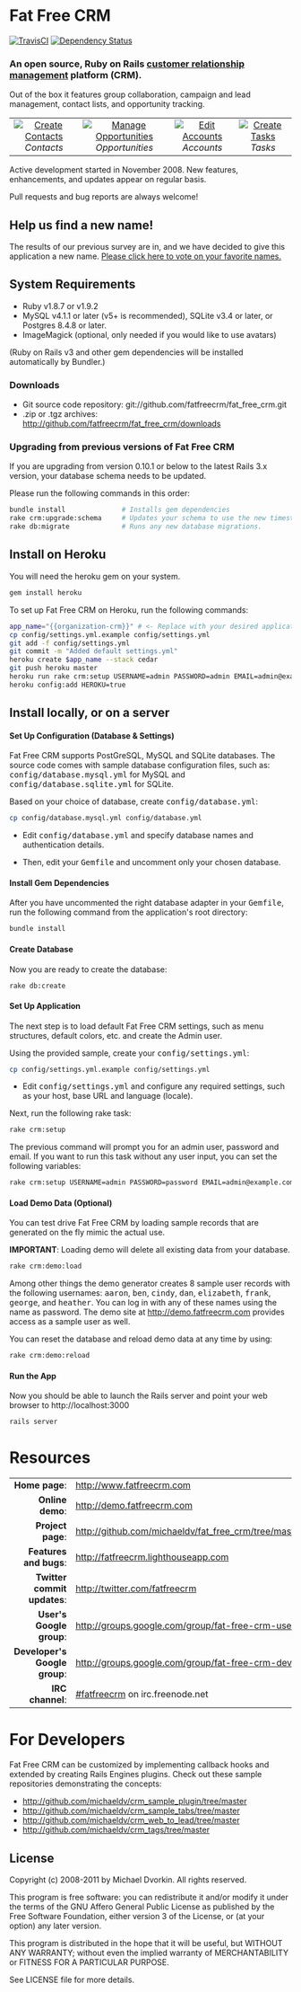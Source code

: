 # Fat Free CRM

[![TravisCI][travis-img]][travis-ci] [![Dependency Status][gemnasium-img]][gemnasium]

[travis-img]: https://secure.travis-ci.org/fatfreecrm/fat_free_crm.png?branch=master
[travis-ci]: http://travis-ci.org/fatfreecrm/fat_free_crm
[gemnasium-img]: https://gemnasium.com/fatfreecrm/fat_free_crm.png?travis
[gemnasium]: https://gemnasium.com/fatfreecrm/fat_free_crm

### An open source, Ruby on Rails [customer relationship management][crm-wiki] platform (CRM).

[crm-wiki]: http://en.wikipedia.org/wiki/Customer_relationship_management

Out of the box it features group collaboration, campaign and lead management, contact lists, and opportunity tracking.

<table>
  <tr>
    <td align="center">
      <a href="http://fatfreecrm.com/images/contact_create.png" target="_blank" title="Create Contacts">
        <img src="http://fatfreecrm.com/images/contact_create_t.png" alt="Create Contacts">
      </a>
      <br />
      <em>Contacts</em>
    </td>
    <td align="center">
      <a href="http://fatfreecrm.com/images/contact_opportunity.png" target="_blank" title="Manage Opportunities">
        <img src="http://fatfreecrm.com/images/contact_opportunity_t.png" alt="Manage Opportunities">
      </a>
      <br />
      <em>Opportunities</em>
    </td>
    <td align="center">
      <a href="http://fatfreecrm.com/images/account_edit.png" target="_blank" title="Edit Accounts">
        <img src="http://fatfreecrm.com/images/account_edit_t.png" alt="Edit Accounts">
      </a>
      <br />
      <em>Accounts</em>
    </td>
    <td align="center">
      <a href="http://fatfreecrm.com/images/task_create.png" target="_blank" title="Create Tasks">
        <img src="http://fatfreecrm.com/images/task_create_t.png" alt="Create Tasks">
      </a>
      <br />
      <em>Tasks</em>
    </td>
  </tr>
</table>

Active development started in November 2008.
New features, enhancements, and updates appear on regular basis.

Pull requests and bug reports are always welcome!

## Help us find a new name!

The results of our previous survey are in, and we have decided to give this application a new name.
[Please click here to vote on your favorite names.](https://docs.google.com/spreadsheet/viewform?formkey=dG05QlBqbHFVMmFIdHNVT0ZtYWVzQ2c6MQ&theme=0AX42CRMsmRFbUy04ZWQwMDYwMS02YjZhLTQ2ZjMtYjcyNy0zYWNlMzlmYTAxNmY&ifq)

## System Requirements

* Ruby v1.8.7 or v1.9.2
* MySQL v4.1.1 or later (v5+ is recommended), SQLite v3.4 or later, or Postgres 8.4.8 or later.
* ImageMagick (optional, only needed if you would like to use avatars)

(Ruby on Rails v3 and other gem dependencies will be installed automatically by Bundler.)


### Downloads

* Git source code repository: git://github.com/fatfreecrm/fat_free_crm.git
* .zip or .tgz archives: http://github.com/fatfreecrm/fat_free_crm/downloads


### Upgrading from previous versions of Fat Free CRM

If you are upgrading from version 0.10.1 or below to the latest Rails 3.x version, your database schema
needs to be updated.

Please run the following commands in this order:

```bash
bundle install              # Installs gem dependencies
rake crm:upgrade:schema     # Updates your schema to use the new timestamped migrations
rake db:migrate             # Runs any new database migrations.
```

## Install on Heroku

You will need the heroku gem on your system.

```bash
gem install heroku
```

To set up Fat Free CRM on Heroku, run the following commands:

```bash
app_name="{{organization-crm}}" # <- Replace with your desired application name
cp config/settings.yml.example config/settings.yml
git add -f config/settings.yml
git commit -m "Added default settings.yml"
heroku create $app_name --stack cedar
git push heroku master
heroku run rake crm:setup USERNAME=admin PASSWORD=admin EMAIL=admin@example.com
heroku config:add HEROKU=true
```

## Install locally, or on a server

#### Set Up Configuration (Database & Settings)

Fat Free CRM supports PostGreSQL, MySQL and SQLite databases. The source code comes with
sample database configuration files, such as: <tt>config/database.mysql.yml</tt>
for MySQL and <tt>config/database.sqlite.yml</tt> for SQLite.

Based on your choice of database, create <tt>config/database.yml</tt>:

```bash
cp config/database.mysql.yml config/database.yml
```

* Edit <tt>config/database.yml</tt> and specify database names and authentication details.

* Then, edit your <tt>Gemfile</tt> and uncomment only your chosen database.


#### Install Gem Dependencies

After you have uncommented the right database adapter in your <tt>Gemfile</tt>,
run the following command from the application's root directory:

```bash
bundle install
```

#### Create Database

Now you are ready to create the database:

```bash
rake db:create
```

#### Set Up Application

The next step is to load default Fat Free CRM settings, such as menu structures,
default colors, etc. and create the Admin user.

Using the provided sample, create your <tt>config/settings.yml</tt>:

```bash
cp config/settings.yml.example config/settings.yml
```

* Edit <tt>config/settings.yml</tt> and configure any required settings, such as your host, base URL and language (locale).


Next, run the following rake task:

```bash
rake crm:setup
```

The previous command will prompt you for an admin user, password and email.
If you want to run this task without any user input, you can set the following variables:

```bash
rake crm:setup USERNAME=admin PASSWORD=password EMAIL=admin@example.com
```

#### Load Demo Data (Optional)

You can test drive Fat Free CRM by loading sample records that are generated
on the fly mimic the actual use.

**IMPORTANT**: Loading demo will delete all existing data from your database.

```bash
rake crm:demo:load
```

Among other things the demo generator creates 8 sample user records with the
following usernames: <tt>aaron</tt>, <tt>ben</tt>, <tt>cindy</tt>, <tt>dan</tt>,
<tt>elizabeth</tt>, <tt>frank</tt>, <tt>george</tt>, and <tt>heather</tt>.
You can log in with any of these names using the name as password.
The demo site at http://demo.fatfreecrm.com provides access as a sample user as well.

You can reset the database and reload demo data at any time by using:

```bash
rake crm:demo:reload
```

#### Run the App

Now you should be able to launch the Rails server and point your web browser
to http://localhost:3000

```bash
rails server
```

# Resources

|||
|-----------------------------------:|:--------------------------|
|                 **Home page**: | http://www.fatfreecrm.com |
|               **Online demo**: | http://demo.fatfreecrm.com |
|              **Project page**: | http://github.com/michaeldv/fat_free_crm/tree/master |
|         **Features and bugs**: | http://fatfreecrm.lighthouseapp.com |
|    **Twitter commit updates**: | http://twitter.com/fatfreecrm |
|       **User's Google group**: | http://groups.google.com/group/fat-free-crm-users |
|  **Developer's Google group**: | http://groups.google.com/group/fat-free-crm-dev |
|               **IRC channel**: | [#fatfreecrm](http://webchat.freenode.net/) on irc.freenode.net |


# For Developers

Fat Free CRM can be customized by implementing callback hooks and extended by
creating Rails Engines plugins. Check out these sample repositories demonstrating
the concepts:

* http://github.com/michaeldv/crm_sample_plugin/tree/master
* http://github.com/michaeldv/crm_sample_tabs/tree/master
* http://github.com/michaeldv/crm_web_to_lead/tree/master
* http://github.com/michaeldv/crm_tags/tree/master


## License

Copyright (c) 2008-2011 by Michael Dvorkin. All rights reserved.

This program is free software: you can redistribute it and/or modify it
under the terms of the GNU Affero General Public License as published by
the Free Software Foundation, either version 3 of the License, or (at your
option) any later version.

This program is distributed in the hope that it will be useful, but WITHOUT
ANY WARRANTY; without even the implied warranty of MERCHANTABILITY or FITNESS
FOR A PARTICULAR PURPOSE.

See LICENSE file for more details.

